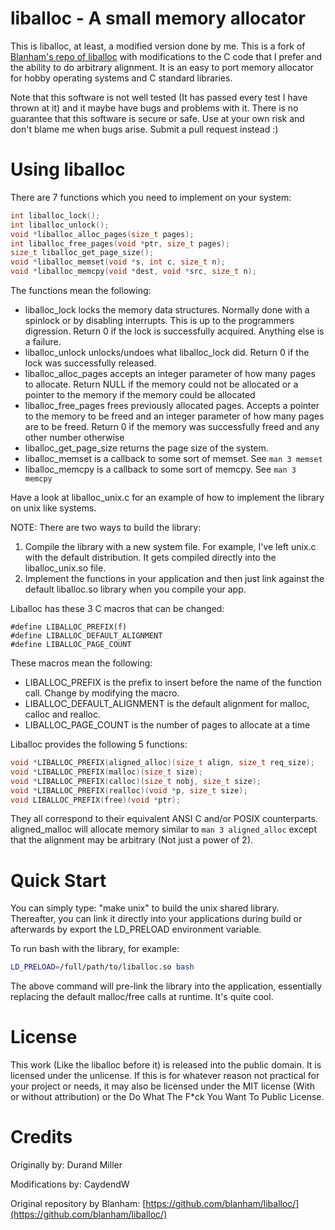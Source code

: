 liballoc - A small memory allocator
===================================

This is liballoc, at least, a modified version done by me. This is a fork of [Blanham's repo of liballoc](https://github.com/blanham/liballoc/) with modifications to the C code that I prefer and the ability to do arbitrary alignment. It is an easy to port memory allocator for hobby operating systems and C standard libraries.

Note that this software is not well tested (It has passed every test I have thrown at it) and it maybe have bugs and problems with it. There is no guarantee that this software is secure or safe. Use at your own risk and don't blame me when bugs arise. Submit a pull request instead :)

Using liballoc
==============

There are 7 functions which you need to implement on your system:

```c
int liballoc_lock();
int liballoc_unlock();
void *liballoc_alloc_pages(size_t pages);
int liballoc_free_pages(void *ptr, size_t pages);
size_t liballoc_get_page_size();
void *liballoc_memset(void *s, int c, size_t n);
void *liballoc_memcpy(void *dest, void *src, size_t n);
```

The functions mean the following:
+ liballoc\_lock locks the memory data structures. Normally done with a spinlock or by disabling interrupts. This is up to the programmers digression. Return 0 if the lock is successfully acquired. Anything else is a failure.
+ liballoc\_unlock unlocks/undoes what liballoc\_lock did. Return 0 if the lock was successfully released.
+ liballoc\_alloc\_pages accepts an integer parameter of how many pages to allocate. Return NULL if the memory could not be allocated or a pointer to the memory if the memory could be allocated
+ liballoc\_free\_pages frees previously allocated pages. Accepts a pointer to the memory to be freed and an integer parameter of how many pages are to be freed. Return 0 if the memory was successfully freed and any other number otherwise
+ liballoc\_get\_page\_size returns the page size of the system.
+ liballoc\_memset is a callback to some sort of memset. See `man 3 memset`
+ liballoc\_memcpy is a callback to some sort of memcpy. See `man 3 memcpy`

Have a look at liballoc\_unix.c for an example of how to implement the library on unix like systems. 

NOTE: There are two ways to build the library:

1. Compile the library with a new system file. For example, I've left unix.c with the default distribution. It gets compiled directly into the liballoc_unix.so file.
2. Implement the functions in your application and then just link against the default liballoc.so library when you compile your app.

Liballoc has these 3 C macros that can be changed:
```
#define LIBALLOC_PREFIX(f)
#define LIBALLOC_DEFAULT_ALIGNMENT
#define LIBALLOC_PAGE_COUNT
```

These macros mean the following:
+ LIBALLOC\_PREFIX is the prefix to insert before the name of the function call. Change by modifying the macro.
+ LIBALLOC\_DEFAULT\_ALIGNMENT is the default alignment for malloc, calloc and realloc.
+ LIBALLOC\_PAGE\_COUNT is the number of pages to allocate at a time

Liballoc provides the following 5 functions:
```c
void *LIBALLOC_PREFIX(aligned_alloc)(size_t align, size_t req_size);
void *LIBALLOC_PREFIX(malloc)(size_t size);
void *LIBALLOC_PREFIX(calloc)(size_t nobj, size_t size);
void *LIBALLOC_PREFIX(realloc)(void *p, size_t size);
void LIBALLOC_PREFIX(free)(void *ptr);
```

They all correspond to their equivalent ANSI C and/or POSIX counterparts. aligned\_malloc will allocate memory similar to `man 3 aligned_alloc` except that the alignment may be arbitrary (Not just a power of 2).

Quick Start
===========

You can simply type: "make unix" to build the unix shared library.  Thereafter, you can link it directly into your applications during build or afterwards by export the LD\_PRELOAD environment variable. 

To run bash with the library, for example:
```bash
LD_PRELOAD=/full/path/to/liballoc.so bash
```

The above command will pre-link the library into the application, essentially replacing the default malloc/free calls at runtime. It's quite cool.

License
=======
This work (Like the liballoc before it) is released into the public domain. It is licensed under the unlicense. If this is for whatever reason not practical for your project or needs, it may also be licensed under the MIT license (With or without attribution) or the Do What The F\*ck You Want To Public License.

Credits
=======

Originally by:
Durand Miller

Modifications by:
CaydendW

Original repository by Blanham: [https://github.com/blanham/liballoc/](https://github.com/blanham/liballoc/)
